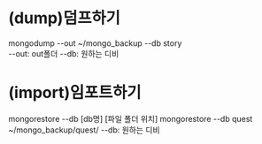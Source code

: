 # (dump)덤프하기

mongodump --out ~/mongo_backup --db story  
--out: out폴더
--db: 원하는 디비

# (import)임포트하기

mongorestore --db [db명] [파일 폴더 위치]
mongorestore --db quest ~/mongo_backup/quest/
--db: 원하는 디비


